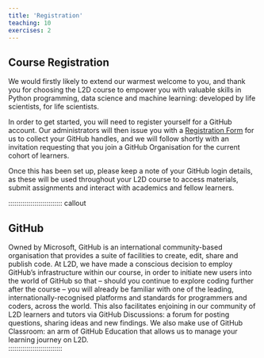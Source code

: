 ```yaml
---
title: 'Registration'
teaching: 10
exercises: 2
---
```


## Course Registration

We would firstly likely to extend our warmest welcome to you, and thank you for choosing the L2D course to empower you with valuable skills in Python programming, data science and machine learning: developed by life scientists, for life scientists.  
 
In order to get started, you will need to register yourself for a GitHub account. Our administrators will then issue you with a [Registration Form](https://forms.gle/V4X3GfNMEUBbJgFn8) for us to collect your GitHub handles, and we will follow shortly with an invitation requesting that you join a GitHub Organisation for the current cohort of learners.  
 
Once this has been set up, please keep a note of your GitHub login details, as these will be used throughout your L2D course to access materials, submit assignments and interact with academics and fellow learners. 

::::::::::::::::::::::::::: callout
## GitHub
Owned by Microsoft, GitHub is an international community-based organisation that provides a suite of facilities to create, edit, share and publish code. At L2D, we have made a conscious decision to employ GitHub’s infrastructure within our course, in order to initiate new users into the world of GitHub so that – should you continue to explore coding further after the course – you will already be familiar with one of the leading, internationally-recognised platforms and standards for programmers and coders, across the world. This also facilitates enjoining in our community of L2D learners and tutors via GitHub Discussions: a forum for posting questions, sharing ideas and new findings.  We also make use of GitHub Classroom: an arm of GitHub Education that allows us to manage your learning journey on L2D.  
:::::::::::::::::::::::::::
